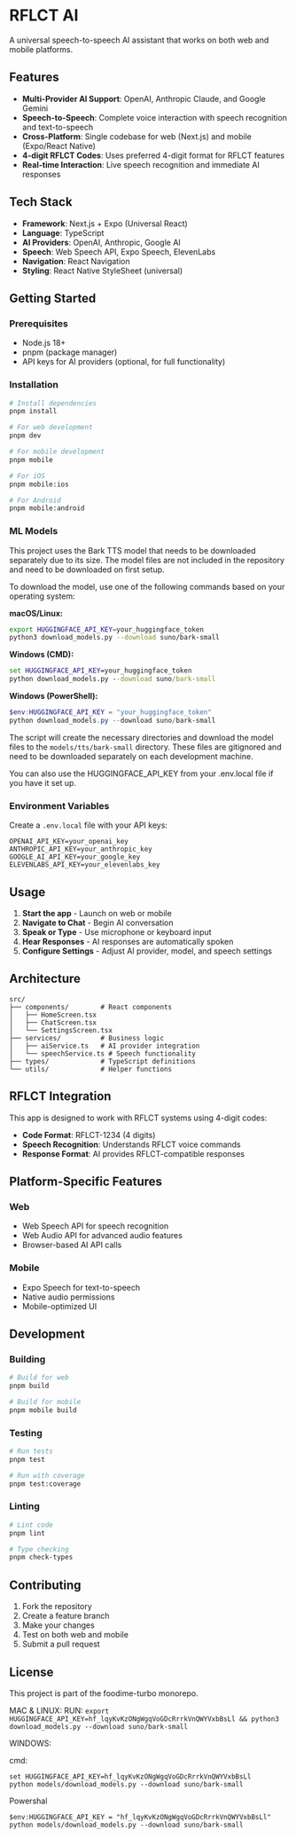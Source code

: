 # RFLCT AI

A universal speech-to-speech AI assistant that works on both web and mobile platforms.

## Features

- **Multi-Provider AI Support**: OpenAI, Anthropic Claude, and Google Gemini
- **Speech-to-Speech**: Complete voice interaction with speech recognition and text-to-speech
- **Cross-Platform**: Single codebase for web (Next.js) and mobile (Expo/React Native)
- **4-digit RFLCT Codes**: Uses preferred 4-digit format for RFLCT features
- **Real-time Interaction**: Live speech recognition and immediate AI responses

## Tech Stack

- **Framework**: Next.js + Expo (Universal React)
- **Language**: TypeScript
- **AI Providers**: OpenAI, Anthropic, Google AI
- **Speech**: Web Speech API, Expo Speech, ElevenLabs
- **Navigation**: React Navigation
- **Styling**: React Native StyleSheet (universal)

## Getting Started

### Prerequisites

- Node.js 18+
- pnpm (package manager)
- API keys for AI providers (optional, for full functionality)

### Installation

```bash
# Install dependencies
pnpm install

# For web development
pnpm dev

# For mobile development
pnpm mobile

# For iOS
pnpm mobile:ios

# For Android  
pnpm mobile:android
```

### ML Models

This project uses the Bark TTS model that needs to be downloaded separately due to its size. The model files are not included in the repository and need to be downloaded on first setup.

To download the model, use one of the following commands based on your operating system:

**macOS/Linux:**
```bash
export HUGGINGFACE_API_KEY=your_huggingface_token
python3 download_models.py --download suno/bark-small
```

**Windows (CMD):**
```cmd
set HUGGINGFACE_API_KEY=your_huggingface_token
python download_models.py --download suno/bark-small
```

**Windows (PowerShell):**
```powershell
$env:HUGGINGFACE_API_KEY = "your_huggingface_token"
python download_models.py --download suno/bark-small
```

The script will create the necessary directories and download the model files to the `models/tts/bark-small` directory. These files are gitignored and need to be downloaded separately on each development machine.

You can also use the HUGGINGFACE_API_KEY from your .env.local file if you have it set up.

### Environment Variables

Create a `.env.local` file with your API keys:

```env
OPENAI_API_KEY=your_openai_key
ANTHROPIC_API_KEY=your_anthropic_key
GOOGLE_AI_API_KEY=your_google_key
ELEVENLABS_API_KEY=your_elevenlabs_key
```

## Usage

1. **Start the app** - Launch on web or mobile
2. **Navigate to Chat** - Begin AI conversation
3. **Speak or Type** - Use microphone or keyboard input
4. **Hear Responses** - AI responses are automatically spoken
5. **Configure Settings** - Adjust AI provider, model, and speech settings

## Architecture

```
src/
├── components/        # React components
│   ├── HomeScreen.tsx
│   ├── ChatScreen.tsx
│   └── SettingsScreen.tsx
├── services/          # Business logic
│   ├── aiService.ts   # AI provider integration
│   └── speechService.ts # Speech functionality
├── types/             # TypeScript definitions
└── utils/             # Helper functions
```

## RFLCT Integration

This app is designed to work with RFLCT systems using 4-digit codes:

- **Code Format**: RFLCT-1234 (4 digits)
- **Speech Recognition**: Understands RFLCT voice commands
- **Response Format**: AI provides RFLCT-compatible responses

## Platform-Specific Features

### Web
- Web Speech API for speech recognition
- Web Audio API for advanced audio features
- Browser-based AI API calls

### Mobile
- Expo Speech for text-to-speech
- Native audio permissions
- Mobile-optimized UI

## Development

### Building

```bash
# Build for web
pnpm build

# Build for mobile
pnpm mobile build
```

### Testing

```bash
# Run tests
pnpm test

# Run with coverage
pnpm test:coverage
```

### Linting

```bash
# Lint code
pnpm lint

# Type checking
pnpm check-types
```

## Contributing

1. Fork the repository
2. Create a feature branch
3. Make your changes
4. Test on both web and mobile
5. Submit a pull request

## License

This project is part of the foodime-turbo monorepo.

MAC & LINUX:
RUN: `export HUGGINGFACE_API_KEY=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 && python3 download_models.py --download suno/bark-small`

WINDOWS:

cmd:
```
set HUGGINGFACE_API_KEY=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
python models/download_models.py --download suno/bark-small
```

Powershal
```
$env:HUGGINGFACE_API_KEY = "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"
python models/download_models.py --download suno/bark-small
```

